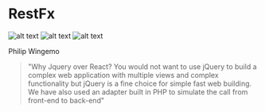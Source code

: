 # RestFx

![alt text](https://img.shields.io/badge/-Jquery-blue) 
![alt text](https://img.shields.io/badge/-PHP-blue)
![alt text](https://img.shields.io/badge/-Bootstrap-blue)

Philip Wingemo
> "Why Jquery over React? You would not want to use jQuery to build a complex web application with multiple views and complex functionality but jQuery is a fine choice for simple fast web building. We have also used an adapter built in PHP to simulate the call from front-end to back-end"

